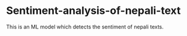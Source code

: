 # Sentiment-analysis-of-nepali-text
This is an ML model which detects the sentiment of nepali texts.
